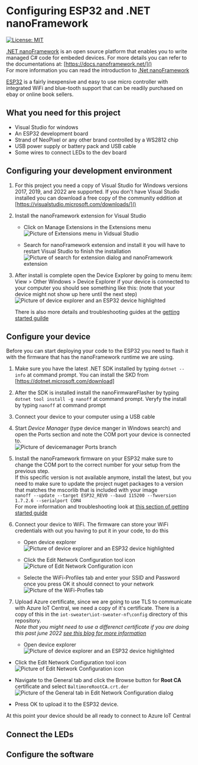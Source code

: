 # Configuring ESP32 and .NET nanoFramework
[![License: MIT](https://img.shields.io/badge/License-MIT-yellow.svg)](/LICENSE)

[.NET nanoFramework](https://www.nanoframework.net/) is an open source platform that enables you to write managed 
C# code for embeded devices. For more details you can refer to the documentations at: [https://docs.nanoframework.net/]()  
For more information you can read the introduction to [.Net nanoFramework](https://docs.nanoframework.net/content/introduction/what-is-nanoframework.html)  

[ESP32](https://www.espressif.com/en/products/socs/esp32) is a fairly inexpensive and easy to use micro controller 
with integrated WiFi and blue-tooth support that can be readily purchased on ebay or online book sellers.

## What you need for this project
* Visual Studio for windows
* An ESP32 development board
* Strand of NeoPixel or any other brand controlled by a WS2812 chip
* USB power supply or battery pack and USB cable
* Some wires to connect LEDs to the dev board


## Configuring your development environment
1. For this project you need a copy of Visual Studio for Windows versions 2017, 2019, and 2022 are supported. 
If you don't have Visual Studio installed you can download a free copy of the community eddition at [https://visualstudio.microsoft.com/downloads/]()

1. Install the nanoFramework extension for Visual Studio
   * Click on Manage Extensions in the Extensions menu  
   ![Picture of Extensions menu in Vidsual Studio](../assets/manage-extensions.png)  

   * Search for nanoFramework extension and install it you will have to restart Visual Studio to finish the installation  
   ![Picture of search for extension dialog and nanoFramework extension](../assets/search-for-nanoframework.png)  

1. After install is complete open the Device Explorer by going to menu item: View > Other Windows > Device Explorer
   if your device is connected to your computer you should see something like this: (note that your device might not show up here until the next step)  
   ![Picture of device explorer and an ESP32 device highlighted](../assets/device-explorer.png)  

    There is also more details and troubleshooting guides at the [getting started guilde](https://docs.nanoframework.net/content/getting-started-guides/getting-started-managed.html)  
  

## Configure your device
Before you can start deploying your code to the ESP32 you need to flash it with the firmware that has the nanoFramework runtime we are using.

1. Make sure you have the latest .NET SDK installed by typing `dotnet --info` at command prompt. You can install the SKD from [https://dotnet.microsoft.com/download]  

1. After the SDK is installed install the nanoFirmwareFlasher by typing `dotnet tool install -g nanoff` at command prompt. Veryfy the install by typing `nanoff` at command prompt  

1. Connect your device to your computer using a USB cable  

1. Start *Device Manager* (type device manger in Windows search) and open the Ports section and note the COM port your device is connected to.  
![Picture of devicemanager Ports branch](../assets/device-manager.png)  

1. Install the nanoFramework firmware on your ESP32 make sure to change the COM port to the correct number for your setup from the previous step.  
If this specific version is not available anymore, install the latest, but you need to make sure to update the project nuget packages to a 
version that matches the mscorlib that is included with your image  
`nanoff --update --target ESP32_REV0 --baud 115200 --fwversion 1.7.2.6 --serialport COM4`  
For more information and troubleshooting look at [this section of getting started guide](https://docs.nanoframework.net/content/getting-started-guides/getting-started-managed.html#uploading-the-firmware-to-the-board-using-nanofirmwareflasher)  


1. Connect your device to WiFi. The firmware can store your WiFi credentials with out you having to put it in your code, to do this
   * Open device explorer  
   ![Picture of device explorer and an ESP32 device highlighted](../assets/device-explorer.png)  

   * Click the Edit Network Configuration tool icon  
   ![Picture of Edit Network Configuration icon](../assets/edit-network-configuration.png)  

   * Selecte the WiFi-Profiles tab and enter your SSID and Password once you press OK it should connect to your network  
  ![Picture of the WiFi-Profies tab](../assets/wifi-setup.png)

1. Upload Azure certificate, since we are going to use TLS to communicate with Azure IoT Central, we need a copy of it's certificate.
There is a copy of this in the `iot-sweater\iot-sweater-nf\config` directory of this repository.  
*Note that you might need to use a differenct certificate if you are doing this past june 2022 [see this blog for more information](https://techcommunity.microsoft.com/t5/internet-of-things-blog/azure-iot-tls-critical-changes-are-almost-here-and-why-you/ba-p/2393169)*

   * Open device explorer  
   ![Picture of device explorer and an ESP32 device highlighted](../assets/device-explorer.png)  

  * Click the Edit Network Configuration tool icon  
   ![Picture of Edit Network Configuration icon](../assets/edit-network-configuration.png)  

  * Navigate to the General tab and click the Browse button for **Root CA** certificate and select `BaltimoreRootCA.crt.der`  
  ![Picture of the General tab in Edit Network Configuration dialog](../assets/cert-setup.png)  

  * Press OK to upload it to the ESP32 device.

At this point your device should be all ready to connect to Azure IoT Central

## Connect the LEDs


## Configure the software

